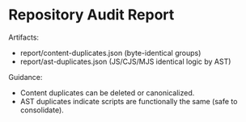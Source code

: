 # Repository Audit Report

Artifacts:
- report/content-duplicates.json (byte-identical groups)
- report/ast-duplicates.json (JS/CJS/MJS identical logic by AST)

Guidance:
- Content duplicates can be deleted or canonicalized.
- AST duplicates indicate scripts are functionally the same (safe to consolidate).
